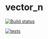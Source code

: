 # vector_n

[![Build status](https://ci.appveyor.com/api/projects/status/bhfw7ef1939vgoeq?svg=true)](https://ci.appveyor.com/project/scalar438/vector-n)

[![tests](https://img.shields.io/appveyor/tests/scalar438/vector-n.svg?style=plastic)](https://ci.appveyor.com/project/scalar438/vector-n/build/tests)
